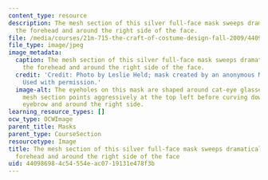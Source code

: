 ```yaml
---
content_type: resource
description: The mesh section of this silver full-face mask sweeps dramatically across
  the forehead and around the right side of the face.
file: /media/courses/21m-715-the-craft-of-costume-design-fall-2009/440986984c54554eac0719131e478f3b_IMG_0714.jpg
file_type: image/jpeg
image_metadata:
  caption: The mesh section of this silver full-face mask sweeps dramatically across
    the forehead and around the right side of the face.
  credit: 'Credit: Photo by Leslie Held; mask created by an anonymous MIT student.
    Used with permission.'
  image-alt: The eyeholes on this mask are shaped around cat-eye glasses, and the
    mesh section points aggressively at the top left before curving down to the left
    eyebrow and around the right side.
learning_resource_types: []
ocw_type: OCWImage
parent_title: Masks
parent_type: CourseSection
resourcetype: Image
title: The mesh section of this silver full-face mask sweeps dramatically across the
  forehead and around the right side of the face
uid: 44098698-4c54-554e-ac07-19131e478f3b
---
```

